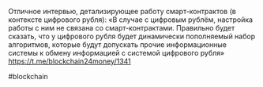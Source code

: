 
Отличное интервью, детализирующее работу смарт-контрактов (в контексте цифрового рубля):
«В случае с цифровым рублём, настройка работы с ним не связана со смарт-контрактами. Правильно будет сказать, что у цифрового рубля будет динамически пополняемый набор алгоритмов, которые будут допускать прочие информационные системы к обмену информацией с системой цифрового рубля» https://t.me/blockchain24money/1341

#blockchain 